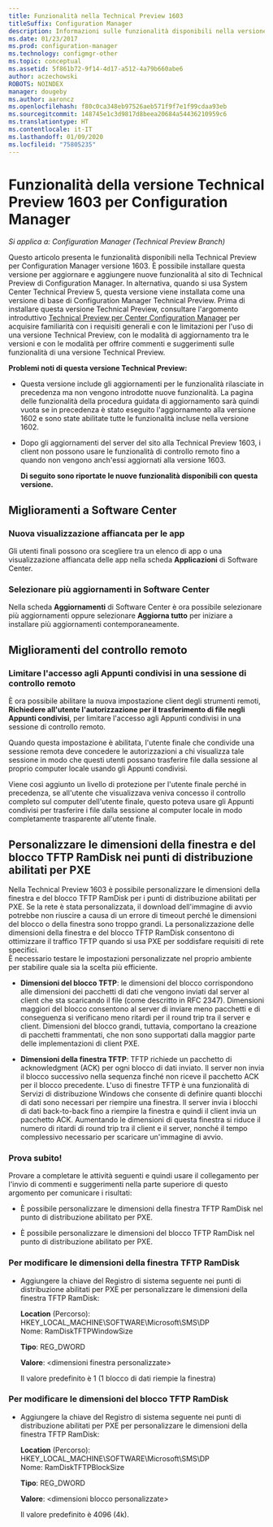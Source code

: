 ```yaml
---
title: Funzionalità nella Technical Preview 1603
titleSuffix: Configuration Manager
description: Informazioni sulle funzionalità disponibili nella versione Technical Preview 1603 per Configuration Manager.
ms.date: 01/23/2017
ms.prod: configuration-manager
ms.technology: configmgr-other
ms.topic: conceptual
ms.assetid: 5f861b72-9f14-4d17-a512-4a79b660abe6
author: aczechowski
ROBOTS: NOINDEX
manager: dougeby
ms.author: aaroncz
ms.openlocfilehash: f80c0ca348eb97526aeb571f9f7e1f99cdaa93eb
ms.sourcegitcommit: 148745e1c3d9817d8beea20684a54436210959c6
ms.translationtype: HT
ms.contentlocale: it-IT
ms.lasthandoff: 01/09/2020
ms.locfileid: "75805235"
---
```

# <a name="capabilities-in-technical-preview-1603-for-configuration-manager"></a>Funzionalità della versione Technical Preview 1603 per Configuration Manager

*Si applica a: Configuration Manager (Technical Preview Branch)*

Questo articolo presenta le funzionalità disponibili nella Technical Preview per Configuration Manager versione 1603. È possibile installare questa versione per aggiornare e aggiungere nuove funzionalità al sito di Technical Preview di Configuration Manager. In alternativa, quando si usa System Center Technical Preview 5, questa versione viene installata come una versione di base di Configuration Manager Technical Preview. Prima di installare questa versione Technical Preview, consultare l'argomento introduttivo [Technical Preview per Center Configuration Manager](../../core/get-started/technical-preview.md) per acquisire familiarità con i requisiti generali e con le limitazioni per l'uso di una versione Technical Preview, con le modalità di aggiornamento tra le versioni e con le modalità per offrire commenti e suggerimenti sulle funzionalità di una versione Technical Preview.  

 **Problemi noti di questa versione Technical Preview:**  

- Questa versione include gli aggiornamenti per le funzionalità rilasciate in precedenza ma non vengono introdotte nuove funzionalità. La pagina delle funzionalità della procedura guidata di aggiornamento sarà quindi vuota se in precedenza è stato eseguito l'aggiornamento alla versione 1602 e sono state abilitate tutte le funzionalità incluse nella versione 1602.  

- Dopo gli aggiornamenti del server del sito alla Technical Preview 1603, i client non possono usare le funzionalità di controllo remoto fino a quando non vengono anch'essi aggiornati alla versione 1603.  

  **Di seguito sono riportate le nuove funzionalità disponibili con questa versione.**  

##  <a name="BKMK_SC1603"></a> Miglioramenti a Software Center  

### <a name="new-tiled-view-for-apps"></a>Nuova visualizzazione affiancata per le app  
 Gli utenti finali possono ora scegliere tra un elenco di app o una visualizzazione affiancata delle app nella scheda **Applicazioni** di Software Center.  

### <a name="select-multiple-updates-in-software-center"></a>Selezionare più aggiornamenti in Software Center  
 Nella scheda **Aggiornamenti** di Software Center è ora possibile selezionare più aggiornamenti oppure selezionare **Aggiorna tutto** per iniziare a installare più aggiornamenti contemporaneamente.  

##  <a name="BKMK_RC1603"></a> Miglioramenti del controllo remoto  

### <a name="limit-shared-clipboard-access-in-a-remote-control-session"></a>Limitare l'accesso agli Appunti condivisi in una sessione di controllo remoto  
 È ora possibile abilitare la nuova impostazione client degli strumenti remoti, **Richiedere all'utente l'autorizzazione per il trasferimento di file negli Appunti condivisi**, per limitare l'accesso agli Appunti condivisi in una sessione di controllo remoto.  

 Quando questa impostazione è abilitata, l'utente finale che condivide una sessione remota deve concedere le autorizzazioni a chi visualizza tale sessione in modo che questi utenti possano trasferire file dalla sessione al proprio computer locale usando gli Appunti condivisi.  

 Viene così aggiunto un livello di protezione per l'utente finale perché in precedenza, se all'utente che visualizzava veniva concesso il controllo completo sul computer dell'utente finale, questo poteva usare gli Appunti condivisi per trasferire i file dalla sessione al computer locale in modo completamente trasparente all'utente finale.  

##  <a name="BKMK_RamDiskTFTP"></a> Personalizzare le dimensioni della finestra e del blocco TFTP RamDisk nei punti di distribuzione abilitati per PXE  
 Nella Technical Preview 1603 è possibile personalizzare le dimensioni della finestra e del blocco TFTP RamDisk per i punti di distribuzione abilitati per PXE. Se la rete è stata personalizzata, il download dell'immagine di avvio potrebbe non riuscire a causa di un errore di timeout perché le dimensioni del blocco o della finestra sono troppo grandi. La personalizzazione delle dimensioni della finestra e del blocco TFTP RamDisk consentono di ottimizzare il traffico TFTP quando si usa PXE per soddisfare requisiti di rete specifici.   
È necessario testare le impostazioni personalizzate nel proprio ambiente per stabilire quale sia la scelta più efficiente.  

-   **Dimensioni del blocco TFTP**: le dimensioni del blocco corrispondono alle dimensioni dei pacchetti di dati che vengono inviati dal server al client che sta scaricando il file (come descritto in RFC 2347). Dimensioni maggiori del blocco consentono al server di inviare meno pacchetti e di conseguenza si verificano meno ritardi per il round trip tra il server e client. Dimensioni del blocco grandi, tuttavia, comportano la creazione di pacchetti frammentati, che non sono supportati dalla maggior parte delle implementazioni di client PXE.  

-   **Dimensioni della finestra TFTP**: TFTP richiede un pacchetto di acknowledgment (ACK) per ogni blocco di dati inviato. Il server non invia il blocco successivo nella sequenza finché non riceve il pacchetto ACK per il blocco precedente. L'uso di finestre TFTP è una funzionalità di Servizi di distribuzione Windows che consente di definire quanti blocchi di dati sono necessari per riempire una finestra. Il server invia i blocchi di dati back-to-back fino a riempire la finestra e quindi il client invia un pacchetto ACK. Aumentando le dimensioni di questa finestra si riduce il numero di ritardi di round trip tra il client e il server, nonché il tempo complessivo necessario per scaricare un'immagine di avvio.  

### <a name="try-it-out"></a>Prova subito!  
 Provare a completare le attività seguenti e quindi usare il collegamento per l'invio di commenti e suggerimenti nella parte superiore di questo argomento per comunicare i risultati:  

-   È possibile personalizzare le dimensioni della finestra TFTP RamDisk nel punto di distribuzione abilitato per PXE.  

-   È possibile personalizzare le dimensioni del blocco TFTP RamDisk nel punto di distribuzione abilitato per PXE.  

### <a name="to-modify-the-ramdisk-tftp-window-size"></a>Per modificare le dimensioni della finestra TFTP RamDisk  

- Aggiungere la chiave del Registro di sistema seguente nei punti di distribuzione abilitati per PXE per personalizzare le dimensioni della finestra TFTP RamDisk:  

   **Location** (Percorso): HKEY_LOCAL_MACHINE\SOFTWARE\Microsoft\SMS\DP  
  Nome: RamDiskTFTPWindowSize  

   **Tipo**: REG_DWORD  

   **Valore**: &lt;dimensioni finestra personalizzate\>  

  Il valore predefinito è 1 (1 blocco di dati riempie la finestra)  

### <a name="to-modify-the-ramdisk-tftp-block-size"></a>Per modificare le dimensioni del blocco TFTP RamDisk  

- Aggiungere la chiave del Registro di sistema seguente nei punti di distribuzione abilitati per PXE per personalizzare le dimensioni della finestra TFTP RamDisk:  

   **Location** (Percorso): HKEY_LOCAL_MACHINE\SOFTWARE\Microsoft\SMS\DP  
  Nome: RamDiskTFTPBlockSize  

   **Tipo**: REG_DWORD  

   **Valore**: &lt;dimensioni blocco personalizzate\>  

  Il valore predefinito è 4096 (4k).  
